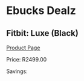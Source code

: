 
# Ebucks Dealz
## Fitbit: Luxe (Black)
[Product Page](https://www.ebucks.com/web/shop/productSelected.do?prodId=1196948654&catId=1233325270)

Price: R2499.00

Savings: 


	